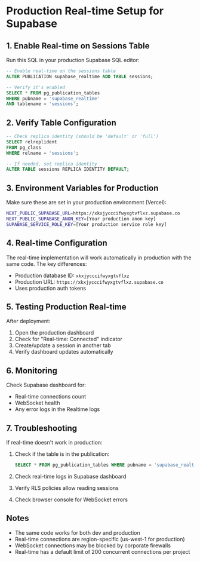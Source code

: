 # Production Real-time Setup for Supabase

## 1. Enable Real-time on Sessions Table

Run this SQL in your production Supabase SQL editor:

```sql
-- Enable real-time on the sessions table
ALTER PUBLICATION supabase_realtime ADD TABLE sessions;

-- Verify it's enabled
SELECT * FROM pg_publication_tables 
WHERE pubname = 'supabase_realtime' 
AND tablename = 'sessions';
```

## 2. Verify Table Configuration

```sql
-- Check replica identity (should be 'default' or 'full')
SELECT relreplident 
FROM pg_class 
WHERE relname = 'sessions';

-- If needed, set replica identity
ALTER TABLE sessions REPLICA IDENTITY DEFAULT;
```

## 3. Environment Variables for Production

Make sure these are set in your production environment (Vercel):

```bash
NEXT_PUBLIC_SUPABASE_URL=https://xkxjycccifwyxgtvflxz.supabase.co
NEXT_PUBLIC_SUPABASE_ANON_KEY=[Your production anon key]
SUPABASE_SERVICE_ROLE_KEY=[Your production service role key]
```

## 4. Real-time Configuration

The real-time implementation will work automatically in production with the same code. The key differences:

- Production database ID: `xkxjycccifwyxgtvflxz`
- Production URL: `https://xkxjycccifwyxgtvflxz.supabase.co`
- Uses production auth tokens

## 5. Testing Production Real-time

After deployment:

1. Open the production dashboard
2. Check for "Real-time: Connected" indicator
3. Create/update a session in another tab
4. Verify dashboard updates automatically

## 6. Monitoring

Check Supabase dashboard for:
- Real-time connections count
- WebSocket health
- Any error logs in the Realtime logs

## 7. Troubleshooting

If real-time doesn't work in production:

1. Check if the table is in the publication:
   ```sql
   SELECT * FROM pg_publication_tables WHERE pubname = 'supabase_realtime';
   ```

2. Check real-time logs in Supabase dashboard

3. Verify RLS policies allow reading sessions

4. Check browser console for WebSocket errors

## Notes

- The same code works for both dev and production
- Real-time connections are region-specific (us-west-1 for production)
- WebSocket connections may be blocked by corporate firewalls
- Real-time has a default limit of 200 concurrent connections per project